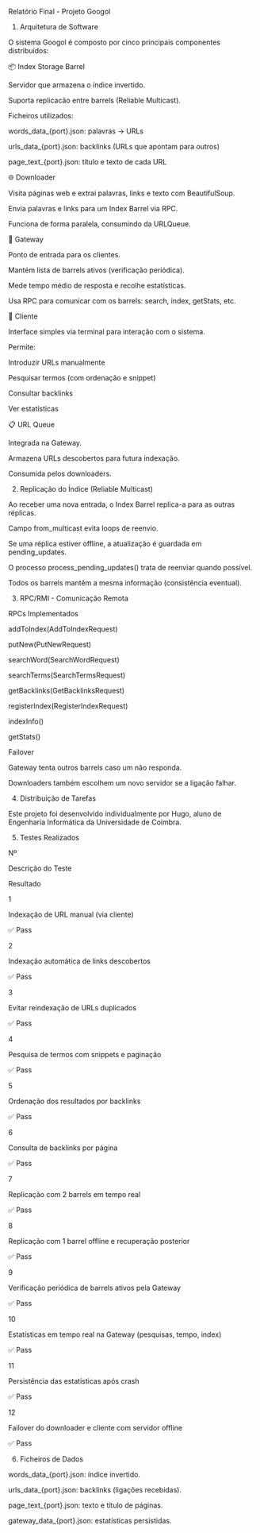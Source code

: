 Relatório Final - Projeto Googol

1. Arquitetura de Software

O sistema Googol é composto por cinco principais componentes distribuídos:

📦 Index Storage Barrel

Servidor que armazena o índice invertido.

Suporta replicacão entre barrels (Reliable Multicast).

Ficheiros utilizados:

words_data_{port}.json: palavras → URLs

urls_data_{port}.json: backlinks (URLs que apontam para outros)

page_text_{port}.json: título e texto de cada URL

🌐 Downloader

Visita páginas web e extrai palavras, links e texto com BeautifulSoup.

Envia palavras e links para um Index Barrel via RPC.

Funciona de forma paralela, consumindo da URLQueue.

🧠 Gateway

Ponto de entrada para os clientes.

Mantém lista de barrels ativos (verificação periódica).

Mede tempo médio de resposta e recolhe estatísticas.

Usa RPC para comunicar com os barrels: search, index, getStats, etc.

👤 Cliente

Interface simples via terminal para interação com o sistema.

Permite:

Introduzir URLs manualmente

Pesquisar termos (com ordenação e snippet)

Consultar backlinks

Ver estatísticas

📋 URL Queue

Integrada na Gateway.

Armazena URLs descobertos para futura indexação.

Consumida pelos downloaders.

2. Replicação do Índice (Reliable Multicast)

Ao receber uma nova entrada, o Index Barrel replica-a para as outras réplicas.

Campo from_multicast evita loops de reenvio.

Se uma réplica estiver offline, a atualização é guardada em pending_updates.

O processo process_pending_updates() trata de reenviar quando possível.

Todos os barrels mantêm a mesma informação (consistência eventual).

3. RPC/RMI - Comunicação Remota

RPCs Implementados

addToIndex(AddToIndexRequest)

putNew(PutNewRequest)

searchWord(SearchWordRequest)

searchTerms(SearchTermsRequest)

getBacklinks(GetBacklinksRequest)

registerIndex(RegisterIndexRequest)

indexInfo()

getStats()

Failover

Gateway tenta outros barrels caso um não responda.

Downloaders também escolhem um novo servidor se a ligação falhar.

4. Distribuição de Tarefas

Este projeto foi desenvolvido individualmente por Hugo, aluno de Engenharia Informática da Universidade de Coimbra.

5. Testes Realizados

Nº

Descrição do Teste

Resultado

1

Indexação de URL manual (via cliente)

✅ Pass

2

Indexação automática de links descobertos

✅ Pass

3

Evitar reindexação de URLs duplicados

✅ Pass

4

Pesquisa de termos com snippets e paginação

✅ Pass

5

Ordenação dos resultados por backlinks

✅ Pass

6

Consulta de backlinks por página

✅ Pass

7

Replicação com 2 barrels em tempo real

✅ Pass

8

Replicação com 1 barrel offline e recuperação posterior

✅ Pass

9

Verificação periódica de barrels ativos pela Gateway

✅ Pass

10

Estatísticas em tempo real na Gateway (pesquisas, tempo, index)

✅ Pass

11

Persistência das estatísticas após crash

✅ Pass

12

Failover do downloader e cliente com servidor offline

✅ Pass

6. Ficheiros de Dados

words_data_{port}.json: índice invertido.

urls_data_{port}.json: backlinks (ligações recebidas).

page_text_{port}.json: texto e título de páginas.

gateway_data_{port}.json: estatísticas persistidas.